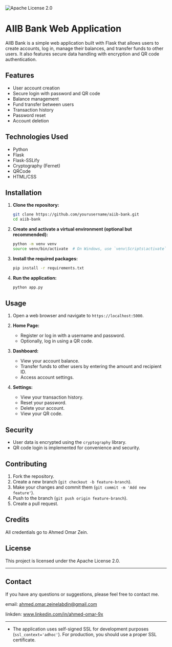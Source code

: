 ![Apache License 2.0](https://img.shields.io/badge/license-Apache%202.0-blue.svg)
# AIIB Bank Web Application

AIIB Bank is a simple web application built with Flask that allows users to create accounts, log in, manage their balances, and transfer funds to other users. It also features secure data handling with encryption and QR code authentication.

## Features

- User account creation
- Secure login with password and QR code
- Balance management
- Fund transfer between users
- Transaction history
- Password reset
- Account deletion

## Technologies Used

- Python
- Flask
- Flask-SSLify
- Cryptography (Fernet)
- QRCode
- HTML/CSS

## Installation

1. **Clone the repository:**
   ```bash
   git clone https://github.com/yourusername/aiib-bank.git
   cd aiib-bank
   ```

2. **Create and activate a virtual environment (optional but recommended):**
   ```bash
   python -m venv venv
   source venv/bin/activate  # On Windows, use `venv\Scripts\activate`
   ```

3. **Install the required packages:**
   ```bash
   pip install -r requirements.txt
   ```

4. **Run the application:**
   ```bash
   python app.py
   ```

## Usage

1. Open a web browser and navigate to `https://localhost:5000`.

2. **Home Page:**
   - Register or log in with a username and password.
   - Optionally, log in using a QR code.

3. **Dashboard:**
   - View your account balance.
   - Transfer funds to other users by entering the amount and recipient ID.
   - Access account settings.

4. **Settings:**
   - View your transaction history.
   - Reset your password.
   - Delete your account.
   - View your QR code.

## Security

- User data is encrypted using the `cryptography` library.
- QR code login is implemented for convenience and security.

## Contributing

1. Fork the repository.
2. Create a new branch (`git checkout -b feature-branch`).
3. Make your changes and commit them (`git commit -m 'Add new feature'`).
4. Push to the branch (`git push origin feature-branch`).
5. Create a pull request.

## Credits

All credentials go to Ahmed Omar Zein.

## License

This project is licensed under the Apache License 2.0.

---

## Contact

If you have any questions or suggestions, please feel free to contact me.

email: ahmed.omar.zeinelabdin@gmail.com

linkden: www.linkedin.com/in/ahmed-omar-9x

---

- The application uses self-signed SSL for development purposes (`ssl_context='adhoc'`). For production, you should use a proper SSL certificate.
